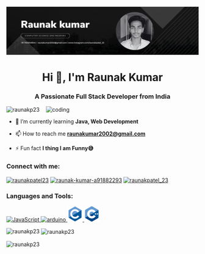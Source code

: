 ![logo](https://github.com/raunakp23/raunakp23/blob/main/Raunak%20kumar%20(1).png)
<h1 align="center">Hi 👋, I'm Raunak Kumar</h1>
<h3 align="center">A Passionate Full Stack Developer from India</h3>

<img align="right" alt="coding" width="400" src="https://user-images.githubusercontent.com/55389276/140866485-8fb1c876-9a8f-4d6a-98dc-08c4981eaf70.gif">

<p align="left"> <img src="https://komarev.com/ghpvc/?username=raunakp23&label=Profile%20views&color=0e75b6&style=flat" alt="raunakp23" /> </p>

- 🌱 I’m currently learning **Java, Web Development**

- 📫 How to reach me **raunakumar2002@gmail.com**

- ⚡ Fun fact **I thing I am Funny😅**

<h3 align="left">Connect with me:</h3>
<p align="left">
<a href="https://twitter.com/raunakpatel23" target="blank"><img align="center" src="https://raw.githubusercontent.com/rahuldkjain/github-profile-readme-generator/master/src/images/icons/Social/twitter.svg" alt="raunakpatel23" height="30" width="40" /></a>
<a href="https://linkedin.com/in/raunak kumar" target="blank"><img align="center" src="https://raw.githubusercontent.com/rahuldkjain/github-profile-readme-generator/master/src/images/icons/Social/linked-in-alt.svg" alt="raunak-kumar-a91882293" height="30" width="40" /></a>
<a href="https://instagram.com/raunakpatel_23" target="blank"><img align="center" src="https://raw.githubusercontent.com/rahuldkjain/github-profile-readme-generator/master/src/images/icons/Social/instagram.svg" alt="raunakpatel_23" height="30" width="40" /></a>
</p>

<h3 align="left">Languages and Tools:</h3>
<p align="left"> <a href="https://www.w3schools.com/js/" target="_blank" rel="noreferrer"> <img src="https://cdn.worldvectorlogo.com/logos/logo-javascript.svg" alt="JavaScript" width="40" height="40"/> </a> <a href="https://www.w3schools.com/js/" target="_blank" rel="noreferrer"> <img src="https://cdn.worldvectorlogo.com/logos/arduino-1.svg" alt="arduino" width="40" height="40"/> </a> <a href="https://www.cprogramming.com/" target="_blank" rel="noreferrer"> <img src="https://raw.githubusercontent.com/devicons/devicon/master/icons/c/c-original.svg" alt="c" width="40" height="40"/> </a> <a href="https://www.w3schools.com/cpp/" target="_blank" rel="noreferrer"> <img src="https://raw.githubusercontent.com/devicons/devicon/master/icons/cplusplus/cplusplus-original.svg" alt="cplusplus" width="40" height="40"/> </a> </p>

<p><img align="left" src="https://github-readme-stats.vercel.app/api/top-langs?username=raunakp23&show_icons=true&locale=en&layout=compact" alt="raunakp23" /></p>

<p>&nbsp;<img align="center" src="https://github-readme-stats.vercel.app/api?username=raunakp23&show_icons=true&locale=en" alt="raunakp23" /></p>

<p><img align="center" src="https://github-readme-streak-stats.herokuapp.com/?user=raunakp23&" alt="raunakp23" /></p>
